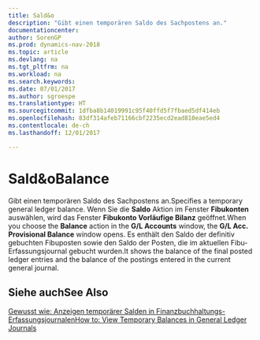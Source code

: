 ```yaml
---
title: Sald&o
description: "Gibt einen temporären Saldo des Sachpostens an."
documentationcenter: 
author: SorenGP
ms.prod: dynamics-nav-2018
ms.topic: article
ms.devlang: na
ms.tgt_pltfrm: na
ms.workload: na
ms.search.keywords: 
ms.date: 07/01/2017
ms.author: sgroespe
ms.translationtype: HT
ms.sourcegitcommit: 1dfba8b14019991c95f40ffd5f7fbaed5df414eb
ms.openlocfilehash: 83df314afeb71166cbf2235ecd2ead810eae5ed4
ms.contentlocale: de-ch
ms.lasthandoff: 12/01/2017

---
```

# <a name="balance"></a><span data-ttu-id="c5b1e-103">Sald&o</span><span class="sxs-lookup"><span data-stu-id="c5b1e-103">Balance</span></span>
<span data-ttu-id="c5b1e-104">Gibt einen temporären Saldo des Sachpostens an.</span><span class="sxs-lookup"><span data-stu-id="c5b1e-104">Specifies a temporary general ledger balance.</span></span> <span data-ttu-id="c5b1e-105">Wenn Sie die **Saldo** Aktion im Fenster **Fibukonten** auswählen, wird das Fenster **Fibukonto Vorläufige Bilanz** geöffnet.</span><span class="sxs-lookup"><span data-stu-id="c5b1e-105">When you choose the **Balance** action in the **G/L Accounts** window, the **G/L Acc. Provisional Balance** window opens.</span></span> <span data-ttu-id="c5b1e-106">Es enthält den Saldo der definitiv gebuchten Fibuposten sowie den Saldo der Posten, die im aktuellen Fibu-Erfassungsjournal gebucht wurden.</span><span class="sxs-lookup"><span data-stu-id="c5b1e-106">It shows the balance of the final posted ledger entries and the balance of the postings entered in the current general journal.</span></span>  

## <a name="see-also"></a><span data-ttu-id="c5b1e-107">Siehe auch</span><span class="sxs-lookup"><span data-stu-id="c5b1e-107">See Also</span></span>  
 [<span data-ttu-id="c5b1e-108">Gewusst wie: Anzeigen temporärer Salden in Finanzbuchhaltungs-Erfassungsjournalen</span><span class="sxs-lookup"><span data-stu-id="c5b1e-108">How to: View Temporary Balances in General Ledger Journals</span></span>](how-to-view-temporary-balances-in-general-ledger-journals.md)

